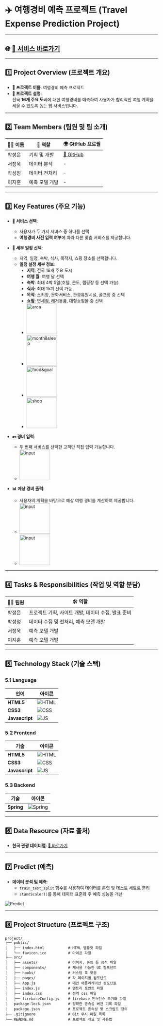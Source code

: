 # ✈️ 여행경비 예측 프로젝트 (Travel Expense Prediction Project)

---

## 🌐 **[🔗 서비스 바로가기](http://52.78.41.171:8080/)**

---

## 1️⃣ Project Overview (프로젝트 개요)
- **📝 프로젝트 이름**: 여행경비 예측 프로젝트  
- **📖 프로젝트 설명**:  
  전국 **16개 주요 도시**에 대한 여행경비를 예측하여 사용자가 합리적인 여행 계획을 세울 수 있도록 돕는 웹 서비스입니다.

---

## 2️⃣ Team Members (팀원 및 팀 소개)
| 👩‍💻 이름   | 🎯 역할            | 🌍 GitHub 프로필                        |
| ---------- | ---------------- | -------------------------------------- |
| 박정은     | 기획 및 개발       | [🔗 GitHub](https://github.com/shahmaran0207) |
| 서정욱     | 데이터 분석        | -                                      |
| 박성정     | 데이터 전처리      | -                                      |
| 이지훈     | 예측 모델 개발     | -                                      |

---

## 3️⃣ Key Features (주요 기능)
- **🧭 서비스 선택**:
  - 사용자가 두 가지 서비스 중 하나를 선택
  - **여행경비 사전 입력 여부**에 따라 다른 맞춤 서비스를 제공합니다.
  
- **📅 세부 일정 선택**:
  - 지역, 일정, 숙박, 식사, 목적지, 쇼핑 장소를 선택합니다.
  - **일정 설정 세부 정보**:
    - **지역**: 전국 16개 주요 도시
    - **여행 월**: 여행 달 선택
    - **숙박**: 최대 4박 5일(호텔, 콘도, 캠핑장 등 선택 가능)
    - **식사**: 최대 15끼 선택 가능
    - **목적**: 스키장, 문화서비스, 관광유원시설, 골프장 중 선택
    - **쇼핑**: 면세점, 레저용품, 대형쇼핑몰 중 선택
    - <img src="https://github.com/shahmaran0207/final_project/blob/main/area.png" alt="area" width="100"/>
    - <img src="https://github.com/shahmaran0207/final_project/blob/main/month&sleep.png" alt="month&sleep" width="100"/>
    - <img src="https://github.com/shahmaran0207/final_project/blob/main/food&goal.png" alt="food&goal" width="100"/>
    - <img src="https://github.com/shahmaran0207/final_project/blob/main/food&goal.png" alt="shop" width="100"/>

- **💵 경비 입력**:
  - 두 번째 서비스를 선택한 고객만 직접 입력 가능합니다.
  - <img src="https://github.com/shahmaran0207/final_project/blob/main/input.png" alt="input" width="100"/>

- **📊 예상 경비 출력**:
  - 사용자의 계획을 바탕으로 예상 여행 경비를 계산하여 제공합니다.
  - <img src="https://github.com/shahmaran0207/final_project/blob/main/first.png" alt="input" width="100"/>
  - <img src="https://github.com/shahmaran0207/final_project/blob/main/second.png" alt="input" width="100"/>
---

## 4️⃣ Tasks & Responsibilities (작업 및 역할 분담)
| 👩‍🔧 팀원     | 🛠️ 역할                                            |
| ------------ | ------------------------------------------------ |
| 박정은       | 프로젝트 기획, 사이트 개발, 데이터 수집, 발표 준비       |
| 박성정       | 데이터 수집 및 전처리, 예측 모델 개발                  |
| 서정욱       | 예측 모델 개발                                     |
| 이지훈       | 예측 모델 개발                                     |

---

## 5️⃣ Technology Stack (기술 스택)

### 5.1 Language
| 언어        | 아이콘                                                           |
| ----------- | ---------------------------------------------------------------- |
| **HTML5**   | ![HTML](https://github.com/shahmaran0207/final_project/blob/main/html.png) |
| **CSS3**    | ![CSS](https://github.com/shahmaran0207/final_project/blob/main/css.png) |
| **Javascript** | ![JS](https://github.com/shahmaran0207/final_project/blob/main/js.png) |

### 5.2 Frontend
| 기술        | 아이콘                                                           |
| ----------- | ---------------------------------------------------------------- |
| **HTML5**   | ![HTML](https://github.com/shahmaran0207/final_project/blob/main/html.png) |
| **CSS3**    | ![CSS](https://github.com/shahmaran0207/final_project/blob/main/css.png) |
| **Javascript** | ![JS](https://github.com/shahmaran0207/final_project/blob/main/js.png) |

### 5.3 Backend
| 기술      | 아이콘                                                           |
| --------- | ---------------------------------------------------------------- |
| **Spring** | ![Spring](https://github.com/shahmaran0207/final_project/blob/main/spring.png) |

---

## 6️⃣ Data Resource (자료 출처)
- **한국 관광 데이터랩**: [🔗 바로가기](https://datalab.visitkorea.or.kr/datalab/portal/main/getMainForm.do)

---

## 7️⃣ Predict (예측)
- **데이터 분석 및 예측**:
  - `train_test_split` 함수를 사용하여 데이터를 훈련 및 테스트 세트로 분리
  - `standScaler()`를 통해 데이터 표준화 후 예측 성능을 개선

![Predict](https://github.com/shahmaran0207/final_project/blob/main/predict.png)

---

## 8️⃣ Project Structure (프로젝트 구조)
```plaintext
project/
├── public/
│   ├── index.html           # HTML 템플릿 파일
│   └── favicon.ico          # 아이콘 파일
├── src/
│   ├── assets/              # 이미지, 폰트 등 정적 파일
│   ├── components/          # 재사용 가능한 UI 컴포넌트
│   ├── hooks/               # 커스텀 훅 모음
│   ├── pages/               # 각 페이지별 컴포넌트
│   ├── App.js               # 메인 애플리케이션 컴포넌트
│   ├── index.js             # 엔트리 포인트 파일
│   ├── index.css            # 전역 css 파일
│   ├── firebaseConfig.js    # firebase 인스턴스 초기화 파일
│   package-lock.json        # 정확한 종속성 버전 기록 파일
│   package.json             # 프로젝트 종속성 및 스크립트 정의
├── .gitignore               # Git 무시 파일 목록
└── README.md                # 프로젝트 개요 및 사용법
